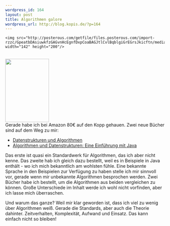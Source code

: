 ```yaml
--- 
wordpress_id: 164
layout: post
title: Algorithmen galore
wordpress_url: http://blog.kopis.de/?p=164
---
```


    <img src="http://posterous.com/getfile/files.posterous.com/import-rzzc/GpeatbDAsiuwkfzGAGvnHcEgnfDxpCoaBAGJtlCvlBqblgiGrEGrsJkicftn/media_http1bpblogspot_avIbC.jpg.scaled500.jpg" width="142" height="200"/>
<br /><img src="http://posterous.com/getfile/files.posterous.com/import-rzzc/vrxAgIeJnAjkljevIrspqcresJmDoykhnflsHukEozbhouCtAiBEsrupqtCe/media_http3bpblogspot_ojkes.jpg.scaled500.jpg" width="138" height="200"/>
<br />Gerade habe ich bei Amazon 80&euro; auf den Kopp gehauen. Zwei neue B&uuml;cher sind auf dem Weg zu mir:<p /><ul>
<li><a href="http://www.amazon.de/exec/obidos/ASIN/3519221217/kopisde-21">Datenstrukturen und Algorithmen</a></li>
<li><a href="http://www.amazon.de/exec/obidos/ASIN/3898643859/kopisde-21">Algorithmen und Datenstrukturen: Eine Einf&uuml;hrung mit Java</a></li>
</ul>Das erste ist quasi ein Standardwerk f&uuml;r Algorithmen, das ich aber nicht kenne. Das zweite hab ich gleich dazu bestellt, weil es in Beispiele in Java enth&auml;lt - wo ich mich bekanntlich am wohlsten f&uuml;hle. Eine bekannte Sprache in den Beispielen zur Verf&uuml;gung zu haben stelle ich mir sinnvoll vor, gerade wenn mir unbekannte Algorithmen besprochen werden. Zwei B&uuml;cher habe ich bestellt, um die Algorithmen aus beiden vergleichen zu k&ouml;nnen. Gro&szlig;e Unterschiede im Inhalt werde ich wohl nicht vorfinden, aber ich lasse mich &uuml;berraschen.<p />Und warum das ganze? Weil mir klar geworden ist, dass ich viel zu wenig &uuml;ber Algorithmen wei&szlig;. Gerade die Standards, aber auch die Theorie dahinter. Zeitverhalten, Komplexit&auml;t, Aufwand und Einsatz. Das kann einfach nicht so bleiben!
  
